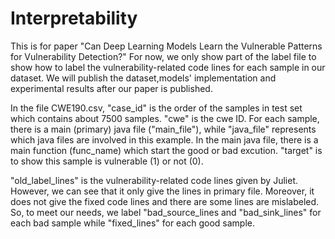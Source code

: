 # Interpretability
This is for paper "Can Deep Learning Models Learn the Vulnerable Patterns for Vulnerability Detection?"
For now, we only show part of the label file to show how to label the vulnerability-related code lines for each sample in our dataset. We will publish the dataset,models' implementation and experimental results after our paper is published.

In the file CWE190.csv, "case_id" is the order of the samples in test set which contains about 7500 samples. "cwe" is the cwe ID. For each sample, there is a main (primary) java file ("main_file"), while "java_file" represents which java files are involved in this example. In the main java file, there is a main function (func_name) which start the good or bad excution. "target" is to show this sample is vulnerable (1) or not (0).

"old_label_lines" is the vulnerability-related code lines given by Juliet. However, we can see that it only give the lines in primary file. Moreover, it does not give the fixed code lines and there are some lines are mislabeled. So, to meet our needs, we label "bad_source_lines and "bad_sink_lines" for each bad sample while "fixed_lines" for each good sample.
